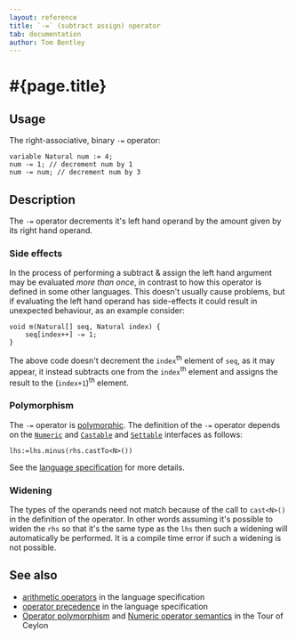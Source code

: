 ```yaml
---
layout: reference
title: `-=` (subtract assign) operator
tab: documentation
author: Tom Bentley
---
```


# #{page.title}

## Usage 

The right-associative, binary `-=` operator:

    variable Natural num := 4;
    num -= 1; // decrement num by 1
    num -= num; // decrement num by 3

## Description

The `-=` operator decrements it's left hand operand by the amount given by 
its right hand operand. 

### Side effects

In the process of performing a subtract & assign the left hand argument 
may be evaluated *more than once*, in contrast to how this operator is defined
in some other languages. This doesn't usually cause problems, but if evaluating
the left hand operand has side-effects it could result in unexpected behaviour,
as an example consider:

    void m(Natural[] seq, Natural index) {
        seq[index++] -= 1;
    }

The above code doesn't decrement the `index`<sup>th</sup> element of `seq`, as 
it may appear, it instead subtracts one from the `index`<sup>th</sup> element and 
assigns the result to the (`index+1`)<sup>th</sup> element.

### Polymorphism

The `-=` operator is [polymorphic](/documentation/reference/operator/operator-polymorphism).
The definition of the `-=` operator depends 
on the [`Numeric`](../../ceylon.language/Numeric) and 
[`Castable`](../../ceylon.language/Castable) and
[`Settable`](../../ceylon.language/Settable) interfaces as follows:

    lhs:=lhs.minus(rhs.castTo<N>())

See the [language specification](#{site.urls.spec}#arithmetic) for more details.

### Widening

The types of the operands need not match because of the call to `cast<N>()` 
in the definition of the operator. In other words assuming it's possible to 
widen the `rhs` so that it's the same type as the `lhs` then 
such a widening will automatically be performed. It is a compile time error if 
such a widening is not possible.

## See also

* [arithmetic operators](#{site.urls.spec}#arithmetic) in the 
  language specification
* [operator precedence](#{site.urls.spec}#operatorprecedence) in the 
  language specification
* [Operator polymorphism](/documentation/tour/language-module/#operator_polymorphism) 
  and 
  [Numeric operator semantics](/documentation/tour/language-module/#numeric_operator_semantics) 
  in the Tour of Ceylon
